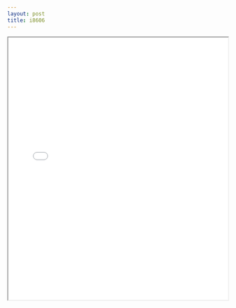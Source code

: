 ```yaml
---
layout: post
title: i8606
---
```


<div class="pdf-container">
<iframe src="/assets/pdfs/i8606.pdf" height="600" width="100%" allowFullScreen="true"></iframe>
</div>

